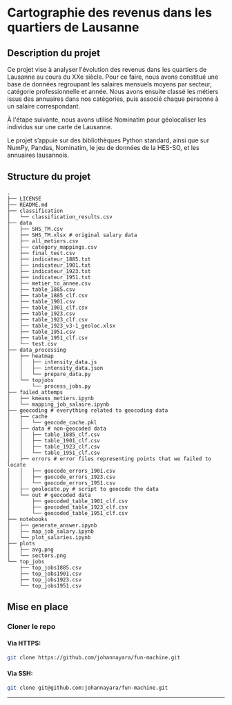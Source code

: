 # Cartographie des revenus dans les quartiers de Lausanne
## Description du projet
Ce projet vise à analyser l'évolution des revenus dans les quartiers de Lausanne au cours du XXe siècle. Pour ce faire, nous avons constitué une base de données regroupant les salaires mensuels moyens par secteur, catégorie professionnelle et année. Nous avons ensuite classé les métiers issus des annuaires dans nos catégories, puis associé chaque personne à un salaire correspondant.

À l'étape suivante, nous avons utilisé Nominatim pour géolocaliser les individus sur une carte de Lausanne.

Le projet s’appuie sur des bibliothèques Python standard, ainsi que sur NumPy, Pandas, Nominatim, le jeu de données de la HES-SO, et les annuaires lausannois.

## Structure du projet
```
.
├── LICENSE
├── README.md
├── classification
│   └── classification_results.csv
├── data
│   ├── SHS_TM.csv
│   ├── SHS_TM.xlsx # original salary data 
│   ├── all_metiers.csv
│   ├── category_mappings.csv
│   ├── final_test.csv
│   ├── indicateur_1885.txt
│   ├── indicateur_1901.txt
│   ├── indicateur_1923.txt
│   ├── indicateur_1951.txt
│   ├── metier_to_annee.csv
│   ├── table_1885.csv
│   ├── table_1885_clf.csv
│   ├── table_1901.csv
│   ├── table_1901_clf.csv
│   ├── table_1923.csv
│   ├── table_1923_clf.csv
│   ├── table_1923_v3-1_geoloc.xlsx
│   ├── table_1951.csv
│   ├── table_1951_clf.csv
│   └── test.csv
├── data_processing
│   ├── heatmap
│   │   ├── intensity_data.js
│   │   ├── intensity_data.json
│   │   └── prepare_data.py
│   └── topjobs
│       └── process_jobs.py
├── failed_attemps
│   ├── kmeans_metiers.ipynb
│   └── mapping_job_salaire.ipynb
├── geocoding # everything related to geocoding data 
│   ├── cache
│   │   └── geocode_cache.pkl
│   ├── data # non-geocoded data 
│   │   ├── table_1885_clf.csv
│   │   ├── table_1901_clf.csv
│   │   ├── table_1923_clf.csv
│   │   └── table_1951_clf.csv
│   ├── errors # error files representing points that we failed to locate 
│   │   ├── geocode_errors_1901.csv
│   │   ├── geocode_errors_1923.csv
│   │   └── geocode_errors_1951.csv
│   ├── geolocate.py # script to geocode the data 
│   └── out # geocoded data 
│       ├── geocoded_table_1901_clf.csv
│       ├── geocoded_table_1923_clf.csv
│       └── geocoded_table_1951_clf.csv
├── notebooks
│   ├── generate_answer.ipynb
│   ├── map_job_salary.ipynb
│   └── plot_salaries.ipynb
├── plots
│   ├── avg.png
│   └── sectors.png
└── top_jobs
    ├── top_jobs1885.csv
    ├── top_jobs1901.csv
    ├── top_jobs1923.csv
    └── top_jobs1951.csv

```

## Mise en place 

### Cloner le repo

#### Via HTTPS:
```bash
git clone https://github.com/johannayara/fun-machine.git
```

#### Via SSH:
```bash
git clone git@github.com:johannayara/fun-machine.git
```
---